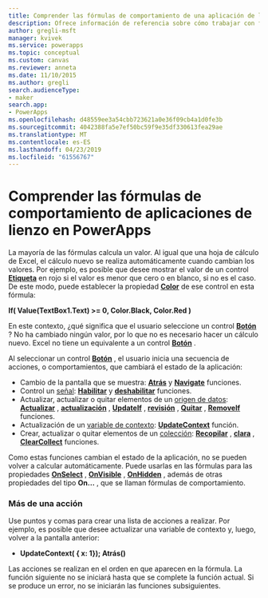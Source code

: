 ```yaml
---
title: Comprender las fórmulas de comportamiento de una aplicación de lienzo | Microsoft Docs
description: Ofrece información de referencia sobre cómo trabajar con fórmulas de comportamiento, que cambian el estado de una aplicación de lienzo en PowerApps.
author: gregli-msft
manager: kvivek
ms.service: powerapps
ms.topic: conceptual
ms.custom: canvas
ms.reviewer: anneta
ms.date: 11/10/2015
ms.author: gregli
search.audienceType:
- maker
search.app:
- PowerApps
ms.openlocfilehash: d48559ee3a54cbb723621a0e36f09cb4a1d0fe3b
ms.sourcegitcommit: 4042388fa5e7ef50bc59f9e35df330613fea29ae
ms.translationtype: MT
ms.contentlocale: es-ES
ms.lasthandoff: 04/23/2019
ms.locfileid: "61556767"
---
```

# <a name="understand-behavior-formulas-for-canvas-apps-in-powerapps"></a>Comprender las fórmulas de comportamiento de aplicaciones de lienzo en PowerApps

La mayoría de las fórmulas calcula un valor.  Al igual que una hoja de cálculo de Excel, el cálculo nuevo se realiza automáticamente cuando cambian los valores.  Por ejemplo, es posible que desee mostrar el valor de un control **[Etiqueta](controls/control-text-box.md)** en rojo si el valor es menor que cero o en blanco, si no es el caso. De este modo, puede establecer la propiedad **[Color](controls/properties-color-border.md)** de ese control en esta fórmula:

**If( Value(TextBox1.Text) >= 0, Color.Black, Color.Red )**

En este contexto, ¿qué significa que el usuario seleccione un control **[Botón](controls/control-button.md)** ?  No ha cambiado ningún valor, por lo que no es necesario hacer un cálculo nuevo. Excel no tiene un equivalente a un control **[Botón](controls/control-button.md)** .  

Al seleccionar un control **[Botón](controls/control-button.md)** , el usuario inicia una secuencia de acciones, o comportamientos, que cambiará el estado de la aplicación:

* Cambio de la pantalla que se muestra: **[Atrás](functions/function-navigate.md)**  y **[Navigate](functions/function-navigate.md)** funciones.
* Control un [señal](functions/signals.md): **[Habilitar](functions/function-enable-disable.md)**  y **[deshabilitar](functions/function-enable-disable.md)** funciones.
* Actualizar, actualizar o quitar elementos de un [origen de datos](working-with-data-sources.md): **[Actualizar](functions/function-refresh.md)** ,  **[actualización](functions/function-update-updateif.md)** ,  **[UpdateIf](functions/function-update-updateif.md)** , **[revisión](functions/function-patch.md)** ,  **[Quitar](functions/function-remove-removeif.md)** , **[RemoveIf](functions/function-remove-removeif.md)** funciones.
* Actualización de un [variable de contexto](working-with-variables.md#use-a-context-variable):  **[UpdateContext](functions/function-updatecontext.md)**  función.
* Crear, actualizar o quitar elementos de un [colección](working-with-data-sources.md#collections):  **[Recopilar](functions/function-clear-collect-clearcollect.md)** ,  **[clara](functions/function-clear-collect-clearcollect.md)** , **[ClearCollect](functions/function-clear-collect-clearcollect.md)** funciones.

Como estas funciones cambian el estado de la aplicación, no se pueden volver a calcular automáticamente. Puede usarlas en las fórmulas para las propiedades **[OnSelect](controls/properties-core.md)** , **[OnVisible](controls/control-screen.md)** , **[OnHidden](controls/control-screen.md)** , además de otras propiedades del tipo **On...** , que se llaman fórmulas de comportamiento.

### <a name="more-than-one-action"></a>Más de una acción
Use puntos y comas para crear una lista de acciones a realizar. Por ejemplo, es posible que desee actualizar una variable de contexto y, luego, volver a la pantalla anterior:

* **UpdateContext( { x: 1}); Atrás()**

Las acciones se realizan en el orden en que aparecen en la fórmula.  La función siguiente no se iniciará hasta que se complete la función actual. Si se produce un error, no se iniciarán las funciones subsiguientes.

